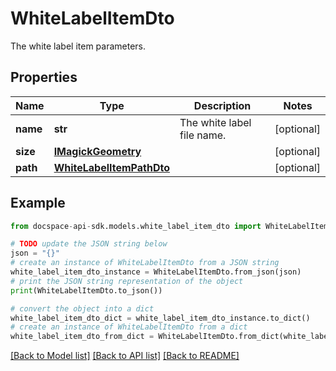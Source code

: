 # WhiteLabelItemDto
The white label item parameters.

## Properties

Name | Type | Description | Notes
------------ | ------------- | ------------- | -------------
**name** | **str** | The white label file name. | [optional] 
**size** | [**IMagickGeometry**](IMagickGeometry.md) |  | [optional] 
**path** | [**WhiteLabelItemPathDto**](WhiteLabelItemPathDto.md) |  | [optional] 

## Example

```python
from docspace-api-sdk.models.white_label_item_dto import WhiteLabelItemDto

# TODO update the JSON string below
json = "{}"
# create an instance of WhiteLabelItemDto from a JSON string
white_label_item_dto_instance = WhiteLabelItemDto.from_json(json)
# print the JSON string representation of the object
print(WhiteLabelItemDto.to_json())

# convert the object into a dict
white_label_item_dto_dict = white_label_item_dto_instance.to_dict()
# create an instance of WhiteLabelItemDto from a dict
white_label_item_dto_from_dict = WhiteLabelItemDto.from_dict(white_label_item_dto_dict)
```
[[Back to Model list]](../README.md#documentation-for-models) [[Back to API list]](../README.md#documentation-for-api-endpoints) [[Back to README]](../README.md)


